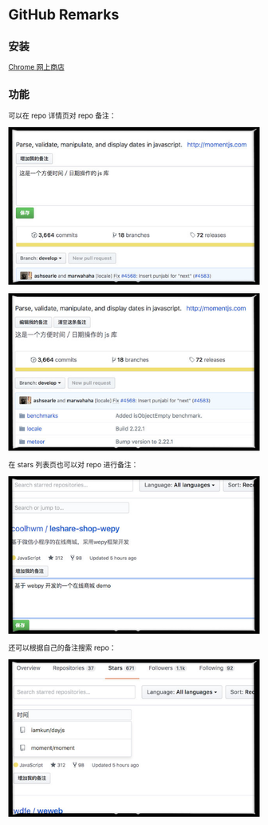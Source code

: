# GitHub Remarks

## 安装

[Chrome 网上商店](https://chrome.google.com/webstore/detail/github-repo-remark/pkepkgjchpahghcfdmdokoonapagblem)

## 功能

可以在 repo 详情页对 repo 备注：

![](https://raw.githubusercontent.com/hanzichi/github-remarks/master/screenshots/git-remarks-0.jpg)

![](https://raw.githubusercontent.com/hanzichi/github-remarks/master/screenshots/git-remarks-1.jpg)

在 stars 列表页也可以对 repo 进行备注：

![](https://raw.githubusercontent.com/hanzichi/github-remarks/master/screenshots/git-remarks-2.jpg)

还可以根据自己的备注搜索 repo：

![](https://raw.githubusercontent.com/hanzichi/github-remarks/master/screenshots/git-remarks-3.jpg)